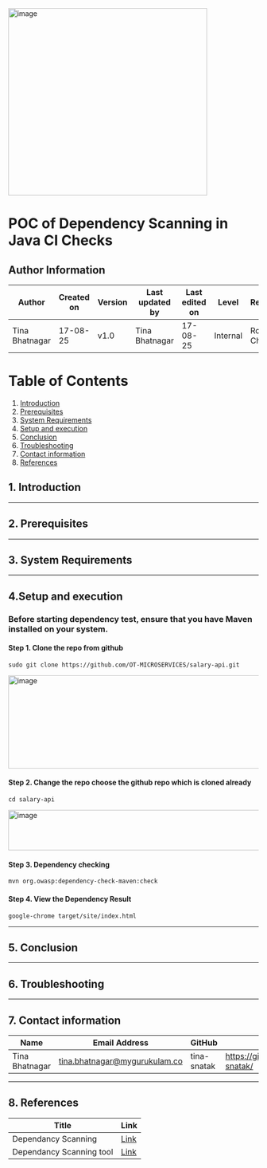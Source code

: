 
<img width="400" height="376" alt="image" src="https://github.com/user-attachments/assets/adae343f-32b7-44e2-81f3-b8da98af9784" />


#  POC of Dependency Scanning in Java CI Checks

##   Author Information

| **Author**   | **Created on** | **Version** | **Last updated by** | **Last edited on** | **Level** | **Reviewer**  |
|--------------|----------------|-------------|---------------------|--------------------|-----------|---------------|
| Tina Bhatnagar  | 17-08-25    | v1.0  |  Tina Bhatnagar |17-08-25     | Internal    | Rohit Chopra    |



# Table of Contents  

1. [Introduction](#1-introduction)
2. [Prerequisites](#2-Prerequisites)
3. [System Requirements](#3-System-Requirements)
4. [Setup and execution](#4-setup-instructions)  
5. [Conclusion](#5-conclusion)
6. [Troubleshooting](#6-Troubleshooting) 
7. [Contact information](#7-Contact-information)  
8. [References](#8-references)  


## 1. Introduction


---

## 2. Prerequisites

---


## 3. System Requirements

---

## 4.Setup and execution

### Before starting dependency test, ensure that you have Maven installed on your system. 

####  Step 1. Clone the repo from github

```
sudo git clone https://github.com/OT-MICROSERVICES/salary-api.git
```

<img width="600" height="187" alt="image" src="https://github.com/user-attachments/assets/b7270856-908e-4309-9bee-42955c6c8144" />


#### Step 2. Change the repo choose the github repo which is cloned already

```
cd salary-api
```

<img width="600" height="81" alt="image" src="https://github.com/user-attachments/assets/92cd41a7-4e8a-41f2-8dbb-619bd94bd199" />


####  Step 3. Dependency checking
```
mvn org.owasp:dependency-check-maven:check
```



#### Step 4. View the Dependency Result 

```
google-chrome target/site/index.html

```

---

## 5. Conclusion

---

## 6. Troubleshooting

---


## 7. Contact information


| Name| Email Address      | GitHub | URL |
|-----|--------------------------|-------------|---------|
| Tina Bhatnagar | [tina.bhatnagar@mygurukulam.co](mailto:tina.bhatnagar@mygurukulam.co)|  tina-snatak  | https://github.com/tina-snatak/ |

---

## 8. References

| **Title** | **Link** |
|-----------|----------|
| Dependancy Scanning |[Link](https://docs.gitlab.com/ee/user/application_security/dependency_scanning/) 
| Dependancy Scanning tool |[Link](https://finitestate.io/blog/best-java-scanner)
